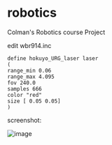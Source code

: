 robotics
========



Colman's Robotics course Project


edit wbr914.inc

    define hokuyo_URG_laser laser
    (
    range_min 0.06
    range_max 4.095
    fov 240.0
    samples 666
    color "red"
    size [ 0.05 0.05]
    )


screenshot:

![image](https://cloud.githubusercontent.com/assets/1287098/3421158/704cdbf2-fedb-11e3-961a-0debcceba42a.png)
